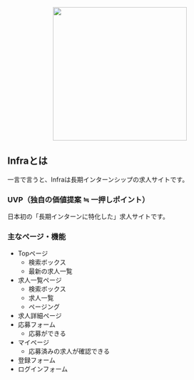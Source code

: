 <p align="center"><img src="https://s3-ap-northeast-1.amazonaws.com/in-fra/images/logo/logo_infra-plain.svg" width="300"></p>

## Infraとは
一言で言うと、Infraは長期インターンシップの求人サイトです。

### UVP（独自の価値提案 ≒ 一押しポイント）
日本初の「長期インターンに特化した」求人サイトです。

### 主なページ・機能
- Topページ
    - 検索ボックス
    - 最新の求人一覧
- 求人一覧ページ
    - 検索ボックス
    - 求人一覧
    - ページング
- 求人詳細ページ
- 応募フォーム
    - 応募ができる
- マイページ
    - 応募済みの求人が確認できる
- 登録フォーム
- ログインフォーム
